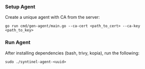 ### Setup Agent

Create a unique agent with CA from the server:

```
go run cmd/gen-agent/main.go --ca-cert <path_to_cert> --ca-key <path_to_key>
```

### Run Agent

After installing dependencies (bash, trivy, kopia), run the following:

```
sudo ./syntinel-agent-<uuid>
```

